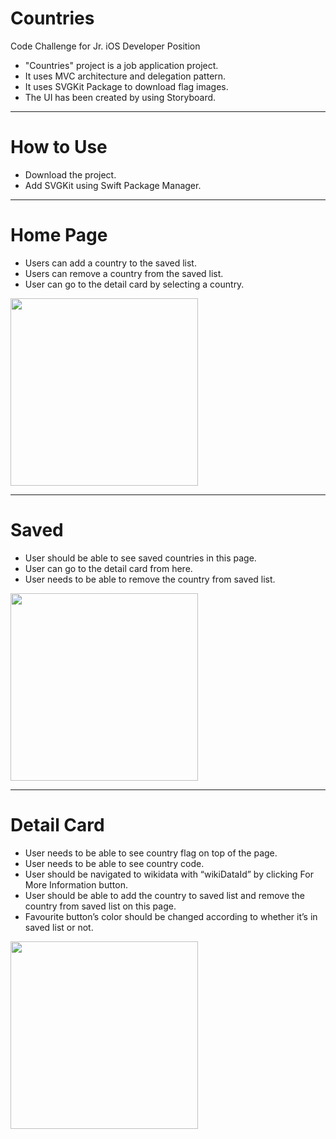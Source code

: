 # Countries
Code Challenge for Jr. iOS Developer Position

* "Countries" project is a job application project.  
* It uses MVC architecture and delegation pattern.  
* It uses SVGKit Package to download flag images.  
* The UI has been created by using Storyboard.  
--------
# How to Use
* Download the project.  
* Add SVGKit using Swift Package Manager. 

------
# Home Page
* Users can add a country to the saved list.  
* Users can remove a country from the saved list.  
* User can go to the detail card by selecting a country.  
<img src="https://user-images.githubusercontent.com/37731775/177394185-ae429aa5-b0f1-4d03-96b0-14ac3d3cb51c.png" width="300">
  
  
------
# Saved
* User should be able to see saved countries in this page.
* User can go to the detail card from here.
* User needs to be able to remove the country from saved list.
<img src="https://user-images.githubusercontent.com/37731775/177394303-1f1d4cab-7aed-485f-be5b-063eae68632a.png" width="300">
  
    
-------
# Detail Card
* User needs to be able to see country flag on top of the page.
* User needs to be able to see country code.
* User should be navigated to wikidata with “wikiDataId” by clicking For More Information
button.
* User should be able to add the country to saved list and remove the country from saved
list on this page.
* Favourite button’s color should be changed according to whether it’s in saved list or not.
<img src="https://user-images.githubusercontent.com/37731775/177394310-617cc901-ee95-43a3-97df-c3aeebaf126f.png" width="300">
